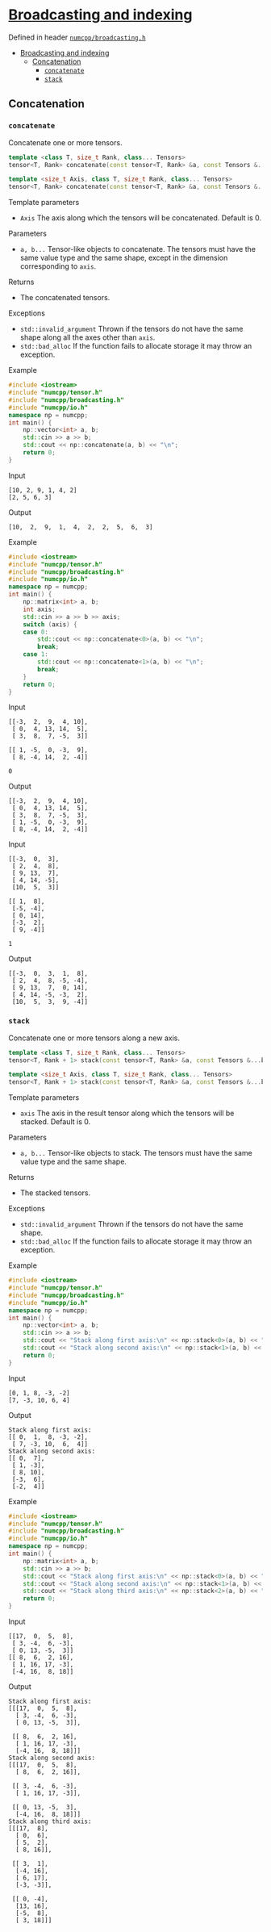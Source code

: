 # [Broadcasting and indexing](readme.md)

Defined in header [`numcpp/broadcasting.h`](/include/numcpp/broadcasting.h)

- [Broadcasting and indexing](#broadcasting-and-indexing)
  - [Concatenation](#concatenation)
    - [`concatenate`](#concatenate)
    - [`stack`](#stack)

## Concatenation

### `concatenate`

Concatenate one or more tensors.
```cpp
template <class T, size_t Rank, class... Tensors>
tensor<T, Rank> concatenate(const tensor<T, Rank> &a, const Tensors &...b);

template <size_t Axis, class T, size_t Rank, class... Tensors>
tensor<T, Rank> concatenate(const tensor<T, Rank> &a, const Tensors &...b);
```

Template parameters

* `Axis` The axis along which the tensors will be concatenated. Default is 0.

Parameters

* `a, b...` Tensor-like objects to concatenate. The tensors must have the same value type and the same shape, except in the dimension corresponding to `axis`.

Returns

* The concatenated tensors.

Exceptions

* `std::invalid_argument` Thrown if the tensors do not have the same shape along all the axes other than `axis`.
* `std::bad_alloc` If the function fails to allocate storage it may throw an exception.

Example

```cpp
#include <iostream>
#include "numcpp/tensor.h"
#include "numcpp/broadcasting.h"
#include "numcpp/io.h"
namespace np = numcpp;
int main() {
    np::vector<int> a, b;
    std::cin >> a >> b;
    std::cout << np::concatenate(a, b) << "\n";
    return 0;
}
```

Input

```
[10, 2, 9, 1, 4, 2]
[2, 5, 6, 3]
```

Output

```
[10,  2,  9,  1,  4,  2,  2,  5,  6,  3]
```

Example

```cpp
#include <iostream>
#include "numcpp/tensor.h"
#include "numcpp/broadcasting.h"
#include "numcpp/io.h"
namespace np = numcpp;
int main() {
    np::matrix<int> a, b;
    int axis;
    std::cin >> a >> b >> axis;
    switch (axis) {
    case 0:
        std::cout << np::concatenate<0>(a, b) << "\n";
        break;
    case 1:
        std::cout << np::concatenate<1>(a, b) << "\n";
        break;
    }
    return 0;
}
```

Input

```
[[-3,  2,  9,  4, 10],
 [ 0,  4, 13, 14,  5],
 [ 3,  8,  7, -5,  3]]

[[ 1, -5,  0, -3,  9],
 [ 8, -4, 14,  2, -4]]

0
```

Output

```
[[-3,  2,  9,  4, 10],
 [ 0,  4, 13, 14,  5],
 [ 3,  8,  7, -5,  3],
 [ 1, -5,  0, -3,  9],
 [ 8, -4, 14,  2, -4]]
```

Input

```
[[-3,  0,  3],
 [ 2,  4,  8],
 [ 9, 13,  7],
 [ 4, 14, -5],
 [10,  5,  3]]

[[ 1,  8],
 [-5, -4],
 [ 0, 14],
 [-3,  2],
 [ 9, -4]]

1
```

Output

```
[[-3,  0,  3,  1,  8],
 [ 2,  4,  8, -5, -4],
 [ 9, 13,  7,  0, 14],
 [ 4, 14, -5, -3,  2],
 [10,  5,  3,  9, -4]]
```

### `stack`

Concatenate one or more tensors along a new axis.
```cpp
template <class T, size_t Rank, class... Tensors>
tensor<T, Rank + 1> stack(const tensor<T, Rank> &a, const Tensors &...b);

template <size_t Axis, class T, size_t Rank, class... Tensors>
tensor<T, Rank + 1> stack(const tensor<T, Rank> &a, const Tensors &...b);
```

Template parameters

* `axis` The axis in the result tensor along which the tensors will be stacked. Default is 0.

Parameters

* `a, b...` Tensor-like objects to stack. The tensors must have the same value type and the same shape.

Returns

* The stacked tensors.

Exceptions

* `std::invalid_argument` Thrown if the tensors do not have the same shape.
* `std::bad_alloc` If the function fails to allocate storage it may throw an exception.

Example

```cpp
#include <iostream>
#include "numcpp/tensor.h"
#include "numcpp/broadcasting.h"
#include "numcpp/io.h"
namespace np = numcpp;
int main() {
    np::vector<int> a, b;
    std::cin >> a >> b;
    std::cout << "Stack along first axis:\n" << np::stack<0>(a, b) << "\n";
    std::cout << "Stack along second axis:\n" << np::stack<1>(a, b) << "\n";
    return 0;
}
```

Input

```
[0, 1, 8, -3, -2]
[7, -3, 10, 6, 4]
```

Output

```
Stack along first axis:
[[ 0,  1,  8, -3, -2],
 [ 7, -3, 10,  6,  4]]
Stack along second axis:
[[ 0,  7],
 [ 1, -3],
 [ 8, 10],
 [-3,  6],
 [-2,  4]]
```

Example

```cpp
#include <iostream>
#include "numcpp/tensor.h"
#include "numcpp/broadcasting.h"
#include "numcpp/io.h"
namespace np = numcpp;
int main() {
    np::matrix<int> a, b;
    std::cin >> a >> b;
    std::cout << "Stack along first axis:\n" << np::stack<0>(a, b) << "\n";
    std::cout << "Stack along second axis:\n" << np::stack<1>(a, b) << "\n";
    std::cout << "Stack along third axis:\n" << np::stack<2>(a, b) << "\n";
    return 0;
}
```

Input

```
[[17,  0,  5,  8],
 [ 3, -4,  6, -3],
 [ 0, 13, -5,  3]]
[[ 8,  6,  2, 16],
 [ 1, 16, 17, -3],
 [-4, 16,  8, 18]]
```

Output

```
Stack along first axis:
[[[17,  0,  5,  8],
  [ 3, -4,  6, -3],
  [ 0, 13, -5,  3]],

 [[ 8,  6,  2, 16],
  [ 1, 16, 17, -3],
  [-4, 16,  8, 18]]]
Stack along second axis:
[[[17,  0,  5,  8],
  [ 8,  6,  2, 16]],

 [[ 3, -4,  6, -3],
  [ 1, 16, 17, -3]],

 [[ 0, 13, -5,  3],
  [-4, 16,  8, 18]]]
Stack along third axis:
[[[17,  8],
  [ 0,  6],
  [ 5,  2],
  [ 8, 16]],

 [[ 3,  1],
  [-4, 16],
  [ 6, 17],
  [-3, -3]],

 [[ 0, -4],
  [13, 16],
  [-5,  8],
  [ 3, 18]]]
```
